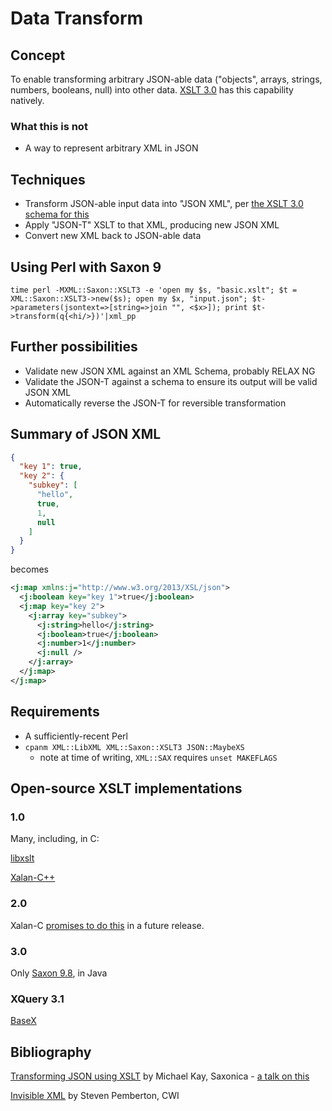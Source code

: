 # Data Transform

## Concept

To enable transforming arbitrary JSON-able data ("objects", arrays,
strings, numbers, booleans, null) into other data. [XSLT
3.0](https://www.xml.com/articles/2017/02/14/why-you-should-be-using-xslt-30/)
has this capability natively.

### What this is not

* A way to represent arbitrary XML in JSON

## Techniques

* Transform JSON-able input data into "JSON XML", per [the XSLT 3.0 schema for this](https://www.w3.org/TR/xslt/#schema-for-json)
* Apply "JSON-T" XSLT to that XML, producing new JSON XML
* Convert new XML back to JSON-able data

## Using Perl with Saxon 9

```shell
time perl -MXML::Saxon::XSLT3 -e 'open my $s, "basic.xslt"; $t = XML::Saxon::XSLT3->new($s); open my $x, "input.json"; $t->parameters(jsontext=>[string=>join "", <$x>]); print $t->transform(q{<hi/>})'|xml_pp
```

## Further possibilities

* Validate new JSON XML against an XML Schema, probably RELAX NG
* Validate the JSON-T against a schema to ensure its output will be valid JSON XML
* Automatically reverse the JSON-T for reversible transformation

## Summary of JSON XML

```json
{
  "key 1": true,
  "key 2": {
    "subkey": [
      "hello",
      true,
      1,
      null
    ]
  }
}
```

becomes

```xml
<j:map xmlns:j="http://www.w3.org/2013/XSL/json">
  <j:boolean key="key 1">true</j:boolean>
  <j:map key="key 2">
    <j:array key="subkey">
      <j:string>hello</j:string>
      <j:boolean>true</j:boolean>
      <j:number>1</j:number>
      <j:null />
    </j:array>
  </j:map>
</j:map>
```

## Requirements

* A sufficiently-recent Perl
* `cpanm XML::LibXML XML::Saxon::XSLT3 JSON::MaybeXS`
  * note at time of writing, `XML::SAX` requires `unset MAKEFLAGS`

## Open-source XSLT implementations

### 1.0

Many, including, in C:

[libxslt](http://xmlsoft.org/libxslt/)

[Xalan-C++](https://xalan.apache.org/xalan-c/)

### 2.0

Xalan-C [promises to do
this](https://xalan.apache.org/xalan-c/#xsltStandards) in a future
release.

### 3.0

Only [Saxon 9.8](https://www.saxonica.com/download/download_page.xml), in Java

### XQuery 3.1

[BaseX](http://basex.org/)

## Bibliography

[Transforming JSON using
XSLT](https://www.saxonica.com/papers/xmlprague-2016mhk.pdf)
by Michael Kay, Saxonica - [a talk on
this](https://www.youtube.com/watch?v=hGehtNUrg60)

[Invisible
XML](https://homepages.cwi.nl/~steven/Talks/2013/08-07-invisible-xml/invisible-xml-3.html)
by Steven Pemberton, CWI
